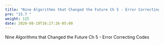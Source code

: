 ```yaml
---
title: "Nine Algorithms that Changed the Future Ch 5 - Error Correcting Codes"
pre: "15.7 "
weight: 125
date: 2020-08-10T16:27:26-05:00
---
```


Nine Algorithms that Changed the Future Ch 5 - Error Correcting Codes